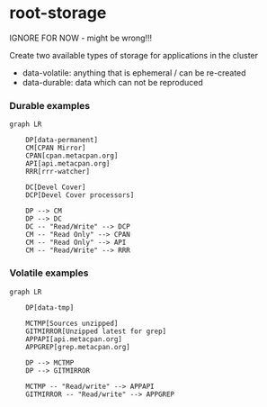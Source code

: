 # root-storage

IGNORE FOR NOW - might be wrong!!!

Create two available types of storage for applications in the cluster

- data-volatile: anything that is ephemeral / can be re-created
- data-durable: data which can not be reproduced

### Durable examples
```mermaid
graph LR
    
    DP[data-permanent]
    CM[CPAN Mirror]
    CPAN[cpan.metacpan.org]
    API[api.metacpan.org]
    RRR[rrr-watcher]

    DC[Devel Cover]
    DCP[Devel Cover processors]

    DP --> CM
    DP --> DC
    DC -- "Read/Write" --> DCP
    CM -- "Read Only" --> CPAN
    CM -- "Read Only" --> API
    CM -- "Read/Write" --> RRR
```

### Volatile examples

```mermaid
graph LR
    
    DP[data-tmp]
    
    MCTMP[Sources unzipped]
    GITMIRROR[Unzipped latest for grep]
    APPAPI[api.metacpan.org]
    APPGREP[grep.metacpan.org]

    DP --> MCTMP
    DP --> GITMIRROR

    MCTMP -- "Read/write" --> APPAPI
    GITMIRROR -- "Read/write" --> APPGREP
```